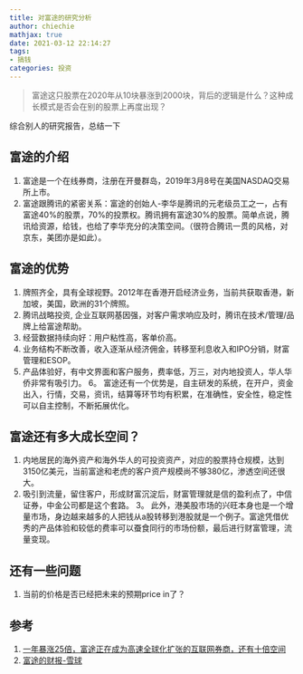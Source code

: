 ```yaml
---
title: 对富途的研究分析
author: chiechie
mathjax: true
date: 2021-03-12 22:14:27
tags:
- 搞钱
categories: 投资
---
```


> 富途这只股票在2020年从10块暴涨到2000块，背后的逻辑是什么？这种成长模式是否会在别的股票上再度出现？

综合别人的研究报告，总结一下

## 富途的介绍
1. 富途是一个在线券商，注册在开曼群岛，2019年3月8号在美国NASDAQ交易所上市。
2. 富途跟腾讯的紧密关系：富途的创始人-李华是腾讯的元老级员工之一，占有富途40%的股票，70%的投票权。腾讯拥有富途30%的股票。简单点说，腾讯给资源，给钱，也给了李华充分的决策空间。（很符合腾讯一贯的风格，对京东，美团亦是如此）。

## 富途的优势
1. 牌照齐全，具有全球视野。2012年在香港开启经济业务，当前共获取香港，新加坡，美国，欧洲的31个牌照。
2. 腾讯战略投资, 企业互联网基因强，对客户需求响应及时，腾讯在技术/管理/品牌上给富途帮助。
3. 经营数据持续向好：用户粘性高，客单价高。 
4. 业务结构不断改善，收入逐渐从经济佣金，转移至利息收入和IPO分销，财富管理和ESOP。
5. 产品体验好，有中文界面和客户服务，费率低，万三，对内地投资人，华人华侨非常有吸引力。
6。 富途还有一个优势是，自主研发的系统，在开户，资金出入，行情，交易，资讯，结算等环节均有积累，在准确性，安全性，稳定性可以自主控制，不断拓展优化。

## 富途还有多大成长空间？
1. 内地居民的海外资产和海外华人的可投资资产，对应的股票持仓规模，达到3150亿美元，当前富途和老虎的客户资产规模尚不够380亿，渗透空间还很大。
2. 吸引到流量，留住客户，形成财富沉淀后，财富管理就是信的盈利点了，中信证券，中金公司都是这个套路。
3。 此外，港美股市场的兴旺本身也是一个增量市场，身边越来越多的人把钱从a股转移到港股就是一个例子。富途凭借优秀的产品体验和较低的费率可以蚕食同行的市场份额，最后进行财富管理，流量变现。
   

## 还有一些问题

1. 当前的价格是否已经把未来的预期price in了？


## 参考
1. [一年暴涨25倍，富途正在成为高速全球化扩张的互联网券商，还有十倍空间](https://xueqiu.com/7318086163/172240382)
2. [富途的财报-雪球](https://xueqiu.com/snowman/S/FUTU/detail#/ZYCWZB)